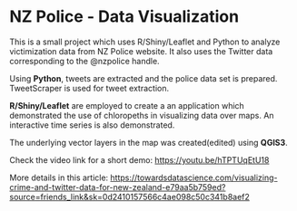 # NZ Police - Data Visualization

This is a small project which uses R/Shiny/Leaflet and Python to analyze victimization data from NZ Police website. It also uses the Twitter data corresponding to the @nzpolice handle.

 Using **Python**, tweets are extracted and the police data set is prepared. TweetScraper is used for tweet extraction.

 **R/Shiny/Leaflet** are employed to create a an application which demonstrated the use of chloropeths in visualizing data over maps. An interactive time series is also demonstrated.

 The underlying vector layers in the map was created(edited) using **QGIS3**. 
 
 
 Check the video link for a short demo: https://youtu.be/hTPTUqEtU18
 
 More details in this article: https://towardsdatascience.com/visualizing-crime-and-twitter-data-for-new-zealand-e79aa5b759ed?source=friends_link&sk=0d2410157566c4ae098c50c341b8aef2


